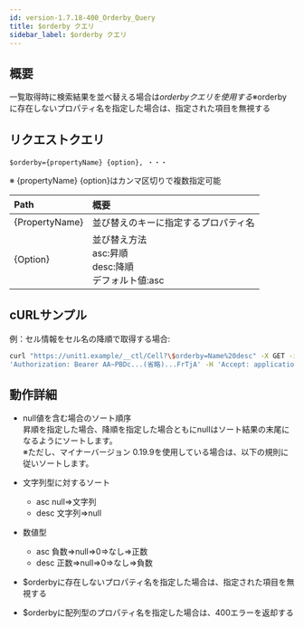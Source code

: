 ```yaml
---
id: version-1.7.18-400_Orderby_Query
title: $orderby クエリ
sidebar_label: $orderby クエリ
---
```

## 概要
一覧取得時に検索結果を並べ替える場合は$orderbyクエリを使用する  
※$orderbyに存在しないプロパティ名を指定した場合は、指定された項目を無視する
## リクエストクエリ
```
$orderby={propertyName} {option}, ・・・
```
※ {propertyName} {option}はカンマ区切りで複数指定可能

|Path|概要|
|:--|:--|
|{PropertyName}|並び替えのキーに指定するプロパティ名|
|{Option}|並び替え方法<br>asc:昇順<br>desc:降順<br>デフォルト値:asc|
## cURLサンプル
例：セル情報をセル名の降順で取得する場合:
```sh
curl "https://unit1.example/__ctl/Cell?\$orderby=Name%20desc" -X GET -i -H \
'Authorization: Bearer AA~PBDc...(省略)...FrTjA' -H 'Accept: application/json'
```
## 動作詳細
* null値を含む場合のソート順序  
	昇順を指定した場合、降順を指定した場合ともにnullはソート結果の末尾になるようにソートします。  
	※ただし、マイナーバージョン 0.19.9を使用している場合は、以下の規則に従いソートします。

* 文字列型に対するソート
	* asc
		null⇒文字列
	* desc
		文字列⇒null
* 数値型
	* asc
		負数⇒null⇒0⇒なし⇒正数
	* desc
		正数⇒null⇒0⇒なし⇒負数

* $orderbyに存在しないプロパティ名を指定した場合は、指定された項目を無視する
* $orderbyに配列型のプロパティ名を指定した場合は、400エラーを返却する


